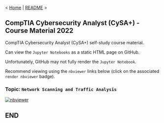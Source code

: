 < [Home](https://github.com/SeanOhAileasa) | [README](https://github.com/SeanOhAileasa/cap-network-scanning-and-traffic-analysis/blob/main/README.md) >

## CompTIA Cybersecurity Analyst (CySA+) - Course Material 2022

CompTIA Cybersecurity Analyst (CySA+) self-study course material.

Can view the ``Jupyter Notebooks`` as a static HTML page on GitHub.

Unfortunately, GitHub may not fully render the ``Jupyter Notebook``.

Recommend viewing using the ``nbviewer`` links below (click on the associated ``render nbviewer`` badge).

### Topic: ``Network Scanning and Traffic Analysis``

[![nbviewer](https://raw.githubusercontent.com/jupyter/design/master/logos/Badges/nbviewer_badge.svg)](https://nbviewer.jupyter.org/github/SeanOhAileasa/cap-network-scanning-and-traffic-analysis/blob/main/cap-network-scanning-and-traffic-analysis.ipynb)

## END
